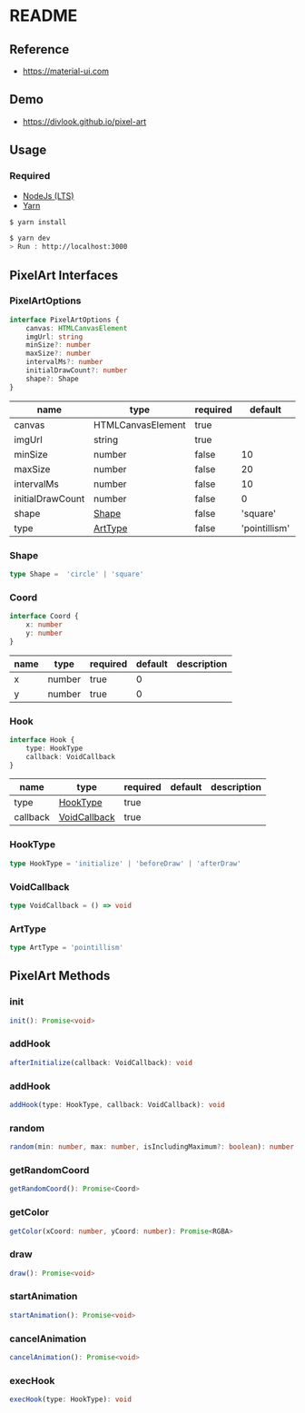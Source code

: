 # README

## Reference

- https://material-ui.com

## Demo

- https://divlook.github.io/pixel-art

## Usage

### Required

- [NodeJs (LTS)](https://nodejs.org)
- [Yarn](https://yarnpkg.com/getting-started/install)

```bash
$ yarn install

$ yarn dev
> Run : http://localhost:3000
```

## PixelArt Interfaces

### PixelArtOptions

```ts
interface PixelArtOptions {
    canvas: HTMLCanvasElement
    imgUrl: string
    minSize?: number
    maxSize?: number
    intervalMs?: number
    initialDrawCount?: number
    shape?: Shape
}
```

| name             | type                | required | default       | description |
|------------------|---------------------|----------|---------------|-------------|
| canvas           | HTMLCanvasElement   | true     |               |             |
| imgUrl           | string              | true     |               |             |
| minSize          | number              | false    | 10            |             |
| maxSize          | number              | false    | 20            |             |
| intervalMs       | number              | false    | 10            |             |
| initialDrawCount | number              | false    | 0             |             |
| shape            | [Shape](#shape)     | false    | 'square'      |             |
| type             | [ArtType](#arttype) | false    | 'pointillism' |             |

### Shape

```ts
type Shape =  'circle' | 'square'
```

### Coord

```ts
interface Coord {
    x: number
    y: number
}
```

| name | type   | required | default | description |
|------|--------|----------|---------|-------------|
| x    | number | true     | 0       |             |
| y    | number | true     | 0       |             |

### Hook

```ts
interface Hook {
    type: HookType
    callback: VoidCallback
}
```

| name     | type                          | required | default | description |
|----------|-------------------------------|----------|---------|-------------|
| type     | [HookType](#hooktype)         | true     |         |             |
| callback | [VoidCallback](#voidcallback) | true     |         |             |

### HookType

```ts
type HookType = 'initialize' | 'beforeDraw' | 'afterDraw'
```

### VoidCallback

```ts
type VoidCallback = () => void
```

### ArtType

```ts
type ArtType = 'pointillism'
```

## PixelArt Methods

### init

```ts
init(): Promise<void>
```

### addHook

```ts
afterInitialize(callback: VoidCallback): void
```

### addHook

```ts
addHook(type: HookType, callback: VoidCallback): void
```

### random

```ts
random(min: number, max: number, isIncludingMaximum?: boolean): number
```

### getRandomCoord

```ts
getRandomCoord(): Promise<Coord>
```

### getColor

```ts
getColor(xCoord: number, yCoord: number): Promise<RGBA>
```

### draw

```ts
draw(): Promise<void>
```

### startAnimation

```ts
startAnimation(): Promise<void>
```

### cancelAnimation

```ts
cancelAnimation(): Promise<void>
```

### execHook

```ts
execHook(type: HookType): void
```
